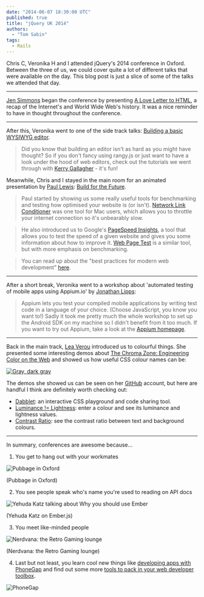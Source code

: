 ```yaml
---
date: "2014-06-07 18:30:00 UTC"
published: true
title: "jQuery UK 2014"
authors:
  - "Tom Sabin"
tags:
  - Rails
---
```


Chris C, Veronika H and I attended jQuery's 2014 conference in Oxford. Between the three of us, we could cover quite a lot of different talks that were available on the day. This blog post is just a slice of some of the talks we attended that day.

---

[Jen Simmons](http://twitter.com/jensimmons) began the conference by presenting [A Love Letter to HTML](https://speakerdeck.com/jensimmons/a-love-letter-to-html-a-keynote-at-jquery-uk), a recap of the Internet's and World Wide Web's history. It was a nice reminder to have in thought throughout the conference.

---

After this, Veronika went to one of the side track talks: [Building a basic WYSIWYG editor](https://github.com/Kerry350/jQueryUKWorkshop2014).

> Did you know that building an editor isn't as hard as you might have thought? So if you don't fancy using rangy.js or just want to have a look under the hood of web editors, check out the tutorials we went through with [Kerry Gallagher](http://twitter.com/Kerry350) - it's fun!

Meanwhile, Chris and I stayed in the main room for an animated presentation by [Paul Lewis](https://twitter.com/aerotwist): [Build for the Future](https://speakerdeck.com/paullewis/build-for-the-future).

> Paul started by showing us some really useful tools for benchmarking and testing how optimised your website is (or isn't). [Network Link Conditioner](http://nshipster.com/network-link-conditioner/) was one tool for Mac users, which allows you to throttle your internet connection so it's unbearably slow.

> He also introduced us to Google's [PageSpeed Insights](https://developers.google.com/speed/pagespeed/insights/), a tool that allows you to test the speed of a given website and gives you some information about how to improve it. [Web Page Test](http://www.webpagetest.org/) is a similar tool, but with more emphasis on benchmarking.

> You can read up about the "best practices for modern web development" [here](https://developers.google.com/web/fundamentals/).

---

After a short break, Veronika went to a workshop about 'automated testing of mobile apps using Appium.io' by [Jonathan Lipps](http://twitter.com/jlipps):

> Appium lets you test your compiled mobile applications by writing test code in a language of your choice. (Choose JavaScript, you know you want to!)
> Sadly it took me pretty much the whole workshop to set up the Android SDK on my machine so I didn't benefit from it too much. If you want to try out Appium, take a look at the [Appium homepage](http://appium.io/).


---

Back in the main track, [Lea Verou](http://twitter.com/LeaVerou) introduced us to  colourful things. She presented some interesting demos about [The Chroma Zone: Engineering Color on the Web](http://leaverou.github.io/chroma-zone) and showed us how useful CSS colour names can be:

[![Gray, dark gray](https://pbs.twimg.com/media/BnwSZxsIUAACr2-.jpg:large)](https://twitter.com/tomsabin/status/467268696470482944)

The demos she showed us can be seen on her [GitHub](https://github.com/LeaVerou) account, but here are handful I think are definitely worth checking out:

- [Dabblet](http://dabblet.com/): an interactive CSS playground and code sharing tool.
- [Luminance != Lightness](http://leaverou.github.io/chroma-zone/#luminance-vs-lightness): enter a colour and see its luminance and lightness values.
- [Contrast Ratio](http://leaverou.github.io/contrast-ratio/): see the contrast ratio between text and background colours.

---

In summary, conferences are awesome because...

1) You get to hang out with your workmates

![Pubbage in Oxford](https://fbcdn-sphotos-e-a.akamaihd.net/hphotos-ak-frc3/t1.0-9/10314527_10152491661949203_7440674471769565980_n.jpg)

(Pubbage in Oxford)

2) You see people speak who's name you're used to reading on API docs

![Yehuda Katz talking about Why you should use Ember](https://lh3.googleusercontent.com/-7nLEdbR86Ik/U3nNAKVHUVI/AAAAAAAACYg/QPUWY9kpnZM/w1848-h1106-no/2014-05-19)

(Yehuda Katz on Ember.js)

3) You meet like-minded people

![Nerdvana: the Retro Gaming lounge](https://lh3.googleusercontent.com/-6IOK5mpmC8g/U3nOBIWfzdI/AAAAAAAACY0/Z5_W5WNX5xg/w1848-h1106-no/2014-05-19)

(Nerdvana: the Retro Gaming lounge)

4) Last but not least, you learn cool new things like [developing apps with PhoneGap](/blog/first-steps-with-cordova-phonegap) and find out some more [tools to pack in your web developer toolbox](/blog/dev_toolboxpack).

![PhoneGap](https://dl.dropboxusercontent.com/u/2217931/jquery-blog-post.jpg)
